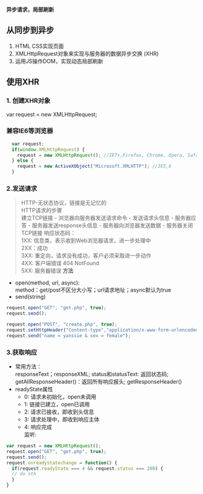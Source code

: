 **异步请求，局部刷新**
## 从同步到异步
1. HTML CSS实现页面 <br>
2. XMLHttpRequest对象来实现与服务器的数据异步交换 (XHR)
3. 运用JS操作DOM，实现动态局部刷新
## 使用XHR
### 1. 创建XHR对象
var request = new XMLHttpRequest;
### 兼容IE6等浏览器
```javascript
  var request;
  if(window.XMLHttpRequest) {
    request = new XMLHttpRequest(); //IE7+,Firefox, Chrome, Opera, Safari
  } else {
    request = new ActiveXObject("Microsoft.XMLHTTP"); //IE5,6
  }
```
### 2.发送请求
> HTTP-无状态协议，链接是无记忆的<br>
> HTTP请求的步骤<br>
> 建立TCP链接 - 浏览器向服务器发送请求命令 - 发送请求头信息 - 服务器应答 - 服务器发送response头信息 - 服务器向浏览器发送数据 - 服务器关闭TCP链接
> 响应状态码：<br>
> 1XX: 信息类，表示收到Web浏览器请求，进一步处理中<br>
> 2XX：成功 <br>
> 3XX: 重定向，请求没有成功，客户必须采取进一步动作<br>
> 4XX: 客户端错误 404 NotFound <br>
> 5XX: 服务器错误
**方法**
- open(method, url, async): <br>
method：get/post不区分大小写；url请求地址；async默认为true
- send(string)
```javascript
request.open("GET", "get.php", true);
request.send();

request.open("POST", "create.php", true);
request.setHttpHeader("Content-type","application/x-www-form-urlencoded");
request.send("name = yanssie & sex = female");
```
### 3.获取响应
- 常用方法：<br>
responseText；responseXML; status和statusText: 返回状态码; getAllResponseHeader()：返回所有响应报头; getResponseHeader()<br>
- readyState属性<br>
  - 0: 请求未初始化，open未调用
  - 1: 链接已建立，open已调用
  - 2: 请求已接收，即收到头信息
  - 3: 请求处理中，即收到响应主体
  - 4: 响应完成 <br>
监听:
```javascript
var request = new XMLHttpRequest();
request.open("GET", "get.php", true);
request.send();
request.onreadystatechange = function() {
  if(request.readyState === 4 && request.status === 200) {
  // do sth
  }
}
```





